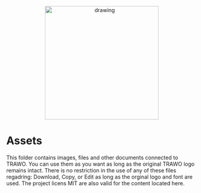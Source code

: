 <p align="center"><img src="https://i.imgur.com/sx7DxGF.png" alt="drawing" width="300" /></p>

# Assets

This folder contains images, files and other documents connected to TRAWO. You can use them as you want as long as the original TRAWO logo remains intact. There is no restriction in the use of any of these files regadring: Download, Copy, or Edit as long as the orginal logo and font are used. The project licens MIT are also valid for the content located here. 